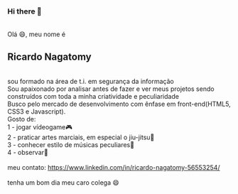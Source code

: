 ### Hi there 👋

<br/>Olá :smile:, meu nome é <h2>Ricardo Nagatomy</h2>
<br/>sou formado na área de t.i. em segurança da informação
<br/>Sou apaixonado por analisar antes de fazer e ver meus projetos sendo construídos com toda a minha criatividade e peculiaridade
<br/>Busco pelo mercado de desenvolvimento com ênfase em front-end(HTML5, CSS3 e Javascript).
<br/>Gosto de:
<br/>1 - jogar vídeogame:video_game:
<br/>2 - praticar artes marciais, em especial o jiu-jitsu:facepunch:
<br/>3 - conhecer estilo de músicas peculiares:musical_score:
<br/>4 - observar:eyes:
<br/>
<br/>meu contato: https://www.linkedin.com/in/ricardo-nagatomy-56553254/
<br/>
<br/>tenha um bom dia meu caro colega :smile:

